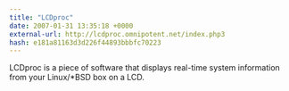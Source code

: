```yaml
---
title: "LCDproc"
date: 2007-01-31 13:35:18 +0000
external-url: http://lcdproc.omnipotent.net/index.php3
hash: e181a81163d3d226f44893bbbfc70223
---
```


LCDproc is a piece of software that displays real-time system information from your Linux/*BSD box on a LCD.
